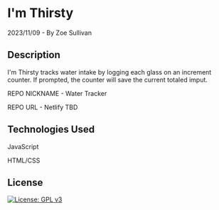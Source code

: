 # I'm Thirsty

2023/11/09 - By Zoe Sullivan

## Description

I'm Thirsty tracks water intake by logging each glass on an increment counter. If prompted, the counter will save the current totaled imput.

REPO NICKNAME - Water Tracker

REPO URL - Netlify TBD

## Technologies Used

JavaScript

HTML/CSS

## License

[![License: GPL v3](https://img.shields.io/badge/License-GPLv3-blue.svg)](https://www.gnu.org/licenses/gpl-3.0)

